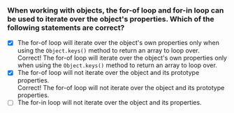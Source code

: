 ### When working with objects, the for-of loop and for-in loop can be used to iterate over the object's properties. Which of the following statements are correct?

- [x] The for-of loop will iterate over the object's own properties only when using the `Object.keys()` method to return an array to loop over. <br>
      Correct! The for-of loop will iterate over the object's own properties only when using the `Object.keys()` method to return an array to loop over.
- [x] The for-of loop will not iterate over the object and its prototype properties. <br>
      Correct! The for-of loop will not iterate over the object and its prototype properties.
- [ ] The for-in loop will not iterate over the object and its properties.
